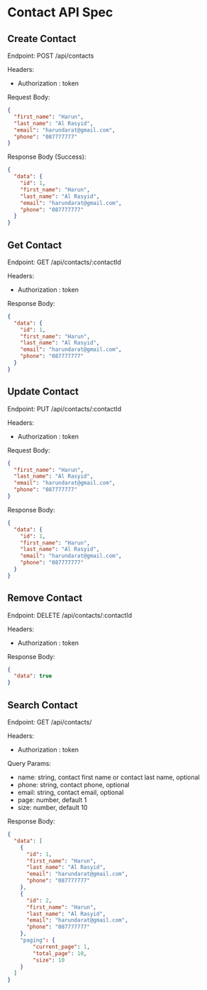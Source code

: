 # Contact API Spec

## Create Contact

Endpoint: POST /api/contacts

Headers:

- Authorization : token

Request Body:

```json
{
  "first_name": "Harun",
  "last_name": "Al Rasyid",
  "email": "harundarat@gmail.com",
  "phone": "087777777"
}
```

Response Body (Success):

```json
{
  "data": {
    "id": 1,
    "first_name": "Harun",
    "last_name": "Al Rasyid",
    "email": "harundarat@gmail.com",
    "phone": "087777777"
  }
}
```

## Get Contact

Endpoint: GET /api/contacts/:contactId

Headers:

- Authorization : token

Response Body:

```json
{
  "data": {
    "id": 1,
    "first_name": "Harun",
    "last_name": "Al Rasyid",
    "email": "harundarat@gmail.com",
    "phone": "087777777"
  }
}
```

## Update Contact

Endpoint: PUT /api/contacts/:contactId

Headers:

- Authorization : token

Request Body:

```json
{
  "first_name": "Harun",
  "last_name": "Al Rasyid",
  "email": "harundarat@gmail.com",
  "phone": "087777777"
}
```

Response Body:

```json
{
  "data": {
    "id": 1,
    "first_name": "Harun",
    "last_name": "Al Rasyid",
    "email": "harundarat@gmail.com",
    "phone": "087777777"
  }
}
```

## Remove Contact

Endpoint: DELETE /api/contacts/:contactId

Headers:

- Authorization : token

Response Body:

```json
{
  "data": true
}
```

## Search Contact

Endpoint: GET /api/contacts/

Headers:

- Authorization : token

Query Params:

- name: string, contact first name or contact last name, optional
- phone: string, contact phone, optional
- email: string, contact email, optional
- page: number, default 1
- size: number, default 10

Response Body:

```json
{
  "data": [
    {
      "id": 1,
      "first_name": "Harun",
      "last_name": "Al Rasyid",
      "email": "harundarat@gmail.com",
      "phone": "087777777"
    },
    {
      "id": 2,
      "first_name": "Harun",
      "last_name": "Al Rasyid",
      "email": "harundarat@gmail.com",
      "phone": "087777777"
    },
    "paging": {
        "current_page": 1,
        "total_page": 10,
        "size": 10
    }
  ]
}
```
